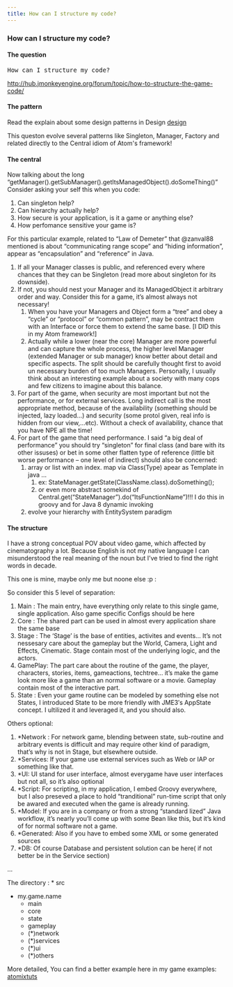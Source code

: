 ```yaml
---
title: How can I structure my code?
---
```

<h3 class="sectionedit1" id="how_can_i_structure_my_code">How can I structure my code?</h3>
<div class="level3">

</div>

<h4 id="the_question">The question</h4>
<div class="level4">
<pre class="code">How can I structure my code?</pre>

<p>
<a href="http://hub.jmonkeyengine.org/forum/topic/how-to-structure-the-game-code/" class="urlextern" title="http://hub.jmonkeyengine.org/forum/topic/how-to-structure-the-game-code/" rel="nofollow">http://hub.jmonkeyengine.org/forum/topic/how-to-structure-the-game-code/</a>
</p>

</div>

<h4 id="the_pattern">The pattern</h4>
<div class="level4">

<p>
Read the explain about some design patterns in Design <a href="/jme3/advanced/atom_framework/design.html" class="wikilink1" title="jme3:advanced:atom_framework:design">design</a>
</p>

<p>
This queston evolve several patterns like Singleton, Manager, Factory and related directly to the Central idiom of Atom's framework!
</p>

</div>

<h4 id="the_central">The central</h4>
<div class="level4">

<p>
Now talking about the long “getManager().getSubManager().getItsManagedObject().doSomeThing()”
Consider asking your self this when you code:
</p>
<ol>
<li class="level1"><div class="li"> Can singleton help?</div>
</li>
<li class="level1"><div class="li"> Can hierarchy actually help?</div>
</li>
<li class="level1"><div class="li"> How secure is your application, is it a game or anything else?</div>
</li>
<li class="level1"><div class="li"> How perfomance sensitive your game is?</div>
</li>
</ol>

<p>
For this particular example, related to “Law of Demeter” that @zanval88 mentioned is about “communicating range scope” and “hiding information”, appear as “encapsulation” and “reference” in Java.
</p>
<ol>
<li class="level1"><div class="li"> If all your Manager classes is public, and referenced every where chances that they can be Singleton (read more about singleton for its downside).</div>
</li>
<li class="level1"><div class="li"> If not, you should nest your Manager and its ManagedObject it arbitrary order and way. Consider this for a game, it’s almost always not necessary!</div>
<ol>
<li class="level2"><div class="li"> When you have your Managers and Object form a “tree” and obey a “cycle” or “protocol” or “common pattern”, may be contract them with an Interface or force them to extend the same base. [I DID this in my Atom framework!]</div>
</li>
<li class="level2"><div class="li"> Actually while a lower (near the core) Manager are more powerful and can capture the whole process, the higher level Manager (extended Manager or sub manager) know better about detail and specific aspects. The split should be carefully thought first to avoid un necessary burden of too much Managers. Personally, I usually think about an interesting example about a society with many cops and few citizens to imagine about this balance.</div>
</li>
</ol>
</li>
<li class="level1"><div class="li"> For part of the game, when security are most important but not the performance, or for external services. Long indirect call is the most appropriate method, because of the availability (something should be injected, lazy loaded…) and security (some protol given, real info is hidden from our view,…etc). Without a check of availability, chance that you have NPE all the time!</div>
</li>
<li class="level1"><div class="li"> For part of the game that need performance. I said “a big deal of performance” you should try “singleton” for final class (and bare with its other issuses) or bet in some other flatten type of reference (little bit worse performance – one level of indirect) should also be concerned:</div>
<ol>
<li class="level2"><div class="li"> array or list with an index. map via Class(Type) apear as Template in java … </div>
<ol>
<li class="level3"><div class="li"> ex: StateManager.getState(ClassName.class).doSomething(); </div>
</li>
<li class="level3"><div class="li"> or even more abstract somekind of Central.get(“StateManager”).do(“ItsFunctionName”)!!! I do this in groovy and for Java 8 dynamic invoking</div>
</li>
</ol>
</li>
<li class="level2"><div class="li"> evolve your hierarchy with EntitySystem paradigm</div>
</li>
</ol>
</li>
</ol>

</div>

<h4 id="the_structure">The structure</h4>
<div class="level4">

<p>
I have a strong conceptual POV about video game, which affected by cinematography a lot. Because English is not my native language I can misunderstood the real meaning of the noun but I’ve tried to find the right words in decade.
</p>

<p>
This one is mine, maybe only me but noone else :p :
</p>

<p>
So consider this 5 level of separation:
</p>
<ol>
<li class="level1"><div class="li"> Main : The main entry, have everything only relate to this single game, single application. Also game specific Configs should be here</div>
</li>
<li class="level1"><div class="li"> Core : The shared part can be used in almost every application share the same base</div>
</li>
<li class="level1"><div class="li"> Stage : The ‘Stage’ is the base of entities, activites and events… It’s not nessesary care about the gameplay but the World, Camera, Light and Effects, Cinematic. Stage contain most of the underlying logic, and the actors.</div>
</li>
<li class="level1"><div class="li"> GamePlay: The part care about the routine of the game, the player, characters, stories, items, gameactions, techtree… it’s make the game look more like a game than an normal software or a movie. Gameplay contain most of the interactive part.</div>
</li>
<li class="level1"><div class="li"> State : Even your game routine can be modeled by something else not States, I introduced State to be more friendly with JME3′s AppState concept. I ultilized it and leveraged it, and you should also.</div>
</li>
</ol>

<p>
Others optional:
</p>
<ol>
<li class="level1"><div class="li"> *Network : For network game, blending between state, sub-routine and arbitrary events is difficult and may require other kind of paradigm, that’s why is not in Stage, but elsewhere outside.</div>
</li>
<li class="level1"><div class="li"> *Services: If your game use external services such as Web or IAP or something like that.</div>
</li>
<li class="level1"><div class="li"> *UI: UI stand for user interface, almost everygame have user interfaces but not all, so it’s also optional</div>
</li>
<li class="level1"><div class="li"> *Script: For scripting, in my application, I embed Groovy everywhere, but I also preseved a place to hold “tranditional” run-time script that only be awared and executed when the game is already running.</div>
</li>
<li class="level1"><div class="li"> *Model: If you are in a company or from a strong “standard lized” Java workflow, it’s nearly you’ll come up with some Bean like this, but it’s kind of for normal software not a game.</div>
</li>
<li class="level1"><div class="li"> *Generated: Also if you have to embed some XML or some generated sources</div>
</li>
<li class="level1"><div class="li"> *DB: Of course Database and persistent solution can be here( if not better be in the Service section)</div>
</li>
</ol>

<p>
…
</p>

<p>
The directory :
 * src
</p>
<ul>
<li class="level1"><div class="li">my.game.name</div>
<ul>
<li class="level2"><div class="li">main</div>
</li>
<li class="level2"><div class="li">core</div>
</li>
<li class="level2"><div class="li">state</div>
</li>
<li class="level2"><div class="li">gameplay</div>
</li>
<li class="level2"><div class="li">(*)network</div>
</li>
<li class="level2"><div class="li">(*)services</div>
</li>
<li class="level2"><div class="li">(*)ui</div>
</li>
<li class="level2"><div class="li">(*)others</div>
</li>
</ul>
</li>
</ul>

<p>
More detailed, You can find a better example here in my game examples:
<a href="/jme3/atomixtuts.html" class="wikilink1" title="jme3:atomixtuts">atomixtuts</a>
</p>

</div>
